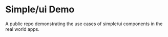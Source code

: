 # Simple/ui Demo
A public repo demonstrating the use cases of simple/ui components in the real world apps.
